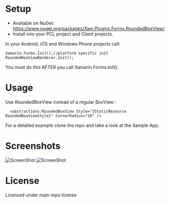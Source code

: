 # Setup
* Available on NuGet: https://www.nuget.org/packages/Xam.Plugins.Forms.RoundedBoxView/
* Install into your PCL project and Client projects.

In your Android, iOS and Windows Phone projects call:

```
Xamarin.Forms.Init();//platform specific init
RoundedBoxViewRenderer.Init();
```

You must do this AFTER you call Xamarin.Forms.Init(). 

# Usage

Use RoundedBoxView instead of a regular BoxView :

```
  <abstractions:RoundedBoxView Style="{StaticResource RoundedBoxViewStyle}" CornerRadius="10" />
```

For a detailed example clone the repo and take a look at the Sample App.

# Screenshots

![ScreenShot](https://raw.githubusercontent.com/paulpatarinski/Xamarin.Forms.Plugins/master/SampleApp/Images/Screenshots/Driod_RoundedBoxView.png)
![ScreenShot](https://raw.githubusercontent.com/paulpatarinski/Xamarin.Forms.Plugins/master/SampleApp/Images/Screenshots/WP_RoundedBoxView.png)


# License
Licensed under main repo license
